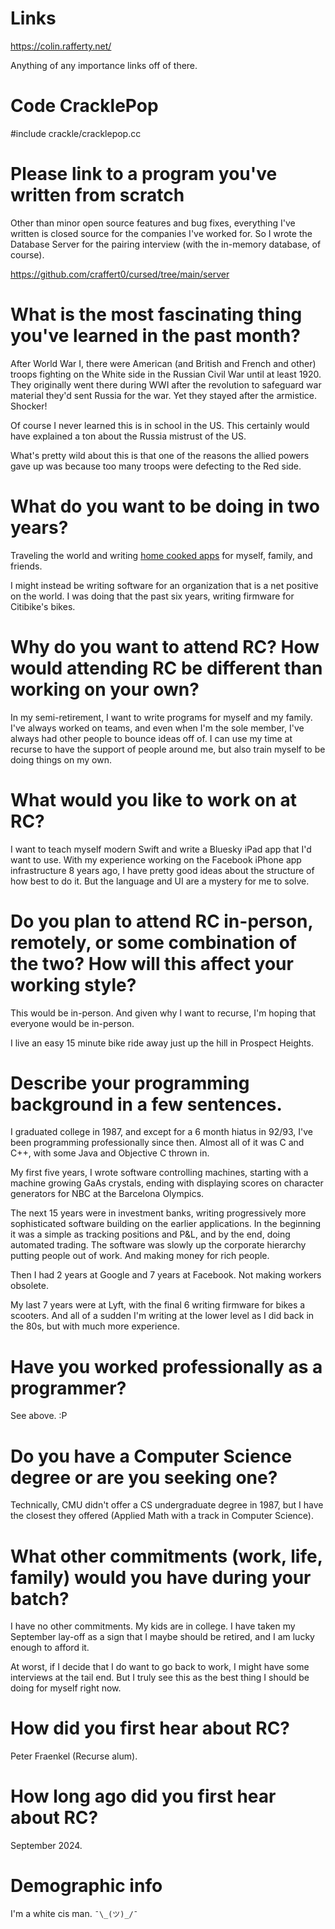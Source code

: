 # Links

https://colin.rafferty.net/

Anything of any importance links off of there.

# Code CracklePop

#include crackle/cracklepop.cc

# Please link to a program you've written from scratch

Other than minor open source features and bug fixes, everything I've written is closed source for the companies I've worked for. So I wrote the Database Server for the pairing interview (with the in-memory database, of course).

https://github.com/craffert0/cursed/tree/main/server

# What is the most fascinating thing you've learned in the past month?

After World War I, there were American (and British and French and other) troops fighting on the White side in the Russian Civil War until at least 1920. They originally went there during WWI after the revolution to safeguard war material they'd sent Russia for the war. Yet they stayed after the armistice. Shocker!

Of course I never learned this is in school in the US. This certainly would have explained a ton about the Russia mistrust of the US.

What's pretty wild about this is that one of the reasons the allied powers gave up was because too many troops were defecting to the Red side.

# What do you want to be doing in two years?

Traveling the world and writing [home cooked apps](https://www.robinsloan.com/notes/home-cooked-app/) for myself, family, and friends.

I might instead be writing software for an organization that is a net positive on the world. I was doing that the past six years, writing firmware for Citibike's bikes.

# Why do you want to attend RC? How would attending RC be different than working on your own?

In my semi-retirement, I want to write programs for myself and my family. I've always worked on teams, and even when I'm the sole member, I've always had other people to bounce ideas off of. I can use my time at recurse to have the support of people around me, but also train myself to be doing things on my own.

# What would you like to work on at RC?

I want to teach myself modern Swift and write a Bluesky iPad app that I'd want to use. With my experience working on the Facebook iPhone app infrastructure 8 years ago, I have pretty good ideas about the structure of how best to do it. But the language and UI are a mystery for me to solve.

# Do you plan to attend RC in-person, remotely, or some combination of the two? How will this affect your working style?

This would be in-person. And given why I want to recurse, I'm hoping that everyone would be in-person.

I live an easy 15 minute bike ride away just up the hill in Prospect Heights.

# Describe your programming background in a few sentences.

I graduated college in 1987, and except for a 6 month hiatus in 92/93, I've been programming professionally since then. Almost all of it was C and C++, with some Java and Objective C thrown in.

My first five years, I wrote software controlling machines, starting with a machine growing GaAs crystals, ending with displaying scores on character generators for NBC at the Barcelona Olympics. 

The next 15 years were in investment banks, writing progressively more sophisticated software building on the earlier applications. In the beginning it was a simple as tracking positions and P&L, and by the end, doing automated trading. The software was slowly up the corporate hierarchy putting people out of work. And making money for rich people.

Then I had 2 years at Google and 7 years at Facebook. Not making workers obsolete.

My last 7 years were at Lyft, with the final 6 writing firmware for bikes a scooters. And all of a sudden I'm writing at the lower level as I did back in the 80s, but with much more experience.

# Have you worked professionally as a programmer?

See above. :P

# Do you have a Computer Science degree or are you seeking one?

Technically, CMU didn't offer a CS undergraduate degree in 1987, but I have the closest they offered (Applied Math with a track in Computer Science).

# What other commitments (work, life, family) would you have during your batch?

I have no other commitments. My kids are in college. I have taken my September lay-off as a sign that I maybe should be retired, and I am lucky enough to afford it.

At worst, if I decide that I do want to go back to work, I might have some interviews at the tail end. But I truly see this as the best thing I should be doing for myself right now.

# How did you first hear about RC?

Peter Fraenkel (Recurse alum).

# How long ago did you first hear about RC?

September 2024.

# Demographic info

I'm a white cis man. `¯\_(ツ)_/¯`

